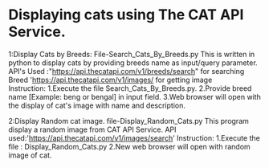 # Displaying cats using The CAT API Service.

1:Display Cats by Breeds:  File-Search_Cats_By_Breeds.py
  This is written in python to display cats by providing breeds name as input/query parameter.
  API's Used :"https://api.thecatapi.com/v1/breeds/search" for searching Breed
              'https://api.thecatapi.com/v1/images/ for getting image            
  Instruction:
  1.Execute the file Search_Cats_By_Breeds.py.
  2.Provide breed name [Example: beng or bengal] in input field.
  3.Web browser will open with the display of cat's image with name and description.

2:Display Random cat image. file-Display_Random_Cats.py 
  This program display a random image from CAT API Service.
  API used:'https://api.thecatapi.com/v1/images/search'
  Instruction:
  1.Execute the file : Display_Random_Cats.py 
  2.New web browser will open with random image of cat.
  


